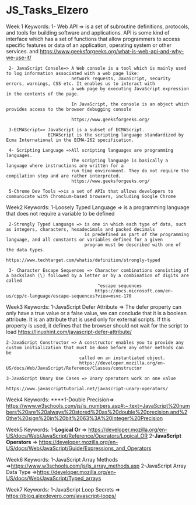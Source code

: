 # JS_Tasks_Elzero
Week 1 
  Keywords:
     1- Web API =>  is a set of subroutine definitions, protocols, and tools for building software and applications.
                  API is some kind of interface which has a set of functions that allow programmers to access specific features
                  or data of an application, operating system or other services.
                 and https://www.geeksforgeeks.org/what-is-web-api-and-why-we-use-it/
                  
     2- JavaScript Console=> A Web console is a tool which is mainly used to log information associated with a web page like:
                             network requests, JavaScript, security errors, warnings, CSS etc. It enables us to interact with 
                             a web page by executing JavaScript expression in the contents of the page. 
                             
                             In JavaScript, the console is an object which provides access to the browser debugging console
                             
                             https://www.geeksforgeeks.org/

     3-ECMAScript=> JavaScript is a subset of ECMAScript. 
                    ECMAScript is the scripting language standardized by Ecma International in the ECMA-262 specification.
                    
     4- Scripting Language =>All scripting languages are programming languages.
                             The scripting language is basically a language where instructions are written for a 
                             run time environment. They do not require the compilation step and are rather interpreted.
                             https://www.geeksforgeeks.org/
                             
     5-Chrome Dev Tools =>is a set of APIs that allows developers to communicate with Chromium-based browsers, including Google Chrome
                          
                
Week2 
  Keywords:
     1-Loosely Typed Language => is a programming language that does not require a variable to be defined
     
     
     2-Strongly Typed Language => is one in which each type of data, such as integers, characters, hexadecimals and packed decimals
                                  is predefined as part of the programming language, and all constants or variables defined for a given
                                  program must be described with one of the data types.
                                  https://www.techtarget.com/whatis/definition/strongly-typed
                                  
     3- Character Escape Sequences => Character combinations consisting of a backslash (\) followed by a letter or by a combination of digits are called
                                       "escape sequences  
                                      https://docs.microsoft.com/en-us/cpp/c-language/escape-sequences?view=msvc-170
                                      
                          
Week3 
  Keywords:
    1-JavaScript Defer Attribute => The defer property can only have a true value or a false value, we can conclude that it is a boolean attribute.
                                    It is an attribute that is used only for external scripts. 
                                    If this property is used, it defines that the browser should not wait for the script to load 
                                    https://linuxhint.com/javascript-defer-attribute/
                                    
    
                                    
    2-JavaScript Constructor => A constructor enables you to provide any custom initialization that must be done before any other methods can be
                                called on an instantiated object.                                
                                https://developer.mozilla.org/en-US/docs/Web/JavaScript/Reference/Classes/constructor
                                    
    3-JavaScript Unary Use Cases => Unary operators work on one value                                 
                                    https://www.javascripttutorial.net/javascript-unary-operators/
                                    
Week4
  Keywords:
    ****1-Double Precision=> https://www.w3schools.com/js/js_numbers.asp#:~:text=JavaScript%20numbers%20are%20always%20stored%20as%20double%20precision,and%20the%20sign%20in%20bit%2063%3A%20Integer%20Precision
                                    
                                    
                                    
Week5 
  Keywords:
      1-**Logical Or** => https://developer.mozilla.org/en-US/docs/Web/JavaScript/Reference/Operators/Logical_OR
      2-**JavaScript Operators** => https://developer.mozilla.org/en-US/docs/Web/JavaScript/Guide/Expressions_and_Operators


Week6
  Keywords:
     1-JavaScript Array Methods =>https://www.w3schools.com/js/js_array_methods.asp
     2-JavaScript Array Data Type =>https://developer.mozilla.org/en-US/docs/Web/JavaScript/Typed_arrays
                                    
       
Week7
  Keywords:
     1-JavaScript Loop Secrets => https://blog.alexdevero.com/javascript-loops/
   
                                    
                                    
                                    
                                    
                                    
                                    
                                    
                                    
                                    
                                    
                                    
                                    
                                    
                                    
                                    
